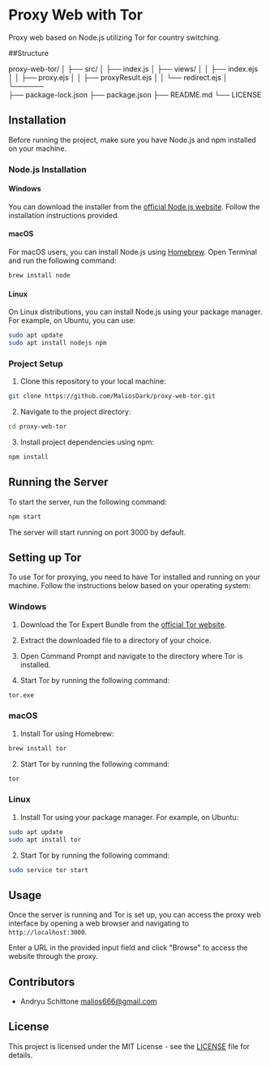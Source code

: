 # Proxy Web with Tor

Proxy web based on Node.js utilizing Tor for country switching.

##Structure

proxy-web-tor/
│
├── src/
│   ├── index.js
│   ├── views/
│   │   ├── index.ejs
│   │   ├── proxy.ejs
│   │   ├── proxyResult.ejs
│   │   └── redirect.ejs
│   └──────         
├── package-lock.json
├── package.json
├── README.md
└── LICENSE





## Installation

Before running the project, make sure you have Node.js and npm installed on your machine.

### Node.js Installation

#### Windows

You can download the installer from the [official Node.js website](https://nodejs.org/). Follow the installation instructions provided.

#### macOS

For macOS users, you can install Node.js using [Homebrew](https://brew.sh/). Open Terminal and run the following command:

```bash
brew install node
```

#### Linux

On Linux distributions, you can install Node.js using your package manager. For example, on Ubuntu, you can use:

```bash
sudo apt update
sudo apt install nodejs npm
```

### Project Setup

1. Clone this repository to your local machine:

```bash
git clone https://github.com/MaliosDark/proxy-web-tor.git
```

2. Navigate to the project directory:

```bash
cd proxy-web-tor
```

3. Install project dependencies using npm:

```bash
npm install
```

## Running the Server

To start the server, run the following command:

```bash
npm start
```

The server will start running on port 3000 by default.

## Setting up Tor

To use Tor for proxying, you need to have Tor installed and running on your machine. Follow the instructions below based on your operating system:

### Windows

1. Download the Tor Expert Bundle from the [official Tor website](https://www.torproject.org/download/tor/).

2. Extract the downloaded file to a directory of your choice.

3. Open Command Prompt and navigate to the directory where Tor is installed.

4. Start Tor by running the following command:

```bash
tor.exe
```

### macOS

1. Install Tor using Homebrew:

```bash
brew install tor
```

2. Start Tor by running the following command:

```bash
tor
```

### Linux

1. Install Tor using your package manager. For example, on Ubuntu:

```bash
sudo apt update
sudo apt install tor
```

2. Start Tor by running the following command:

```bash
sudo service tor start
```

## Usage

Once the server is running and Tor is set up, you can access the proxy web interface by opening a web browser and navigating to `http://localhost:3000`.

Enter a URL in the provided input field and click "Browse" to access the website through the proxy.

## Contributors

- Andryu Schittone <malios666@gmail.com>

## License

This project is licensed under the MIT License - see the [LICENSE](LICENSE) file for details.



